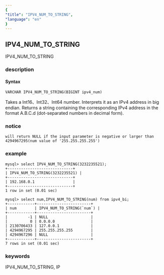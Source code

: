 ```yaml
---
{
"title": "IPV4_NUM_TO_STRING",
"language": "en"
}
---
```


<!-- 
Licensed to the Apache Software Foundation (ASF) under one
or more contributor license agreements.  See the NOTICE file
distributed with this work for additional information
regarding copyright ownership.  The ASF licenses this file
to you under the Apache License, Version 2.0 (the
"License"); you may not use this file except in compliance
with the License.  You may obtain a copy of the License at
  http://www.apache.org/licenses/LICENSE-2.0
Unless required by applicable law or agreed to in writing,
software distributed under the License is distributed on an
"AS IS" BASIS, WITHOUT WARRANTIES OR CONDITIONS OF ANY
KIND, either express or implied.  See the License for the
specific language governing permissions and limitations
under the License.
-->

## IPV4_NUM_TO_STRING

<version since="dev">

IPV4_NUM_TO_STRING

</version>

### description

#### Syntax

`VARCHAR IPV4_NUM_TO_STRING(BIGINT ipv4_num)`

Takes a Int16、Int32、Int64 number. Interprets it as an IPv4 address in big endian. Returns a string containing the corresponding IPv4 address in the format A.B.C.d (dot-separated numbers in decimal form).
### notice

`will return NULL if the input parameter is negative or larger than 4294967295(num value of '255.255.255.255')`

### example

```
mysql> select IPV4_NUM_TO_STRING(3232235521);
+-----------------------------+
| IPV4_NUM_TO_STRING(3232235521) |
+-----------------------------+
| 192.168.0.1                 |
+-----------------------------+
1 row in set (0.01 sec)

mysql> select num,IPV4_NUM_TO_STRING(num) from ipv4_bi;
+------------+------------------------+
| num        | IPV4_NUM_TO_STRING(`num`) |
+------------+------------------------+
|         -1 | NULL                   |
|          0 | 0.0.0.0                |
| 2130706433 | 127.0.0.1              |
| 4294967295 | 255.255.255.255        |
| 4294967296 | NULL                   |
+------------+------------------------+
7 rows in set (0.01 sec)
```

### keywords

IPV4_NUM_TO_STRING, IP
